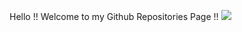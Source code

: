 Hello !! Welcome to my Github Repositories Page !!
![](https://komarev.com/ghpvc/?username=priyanka-mondal)
